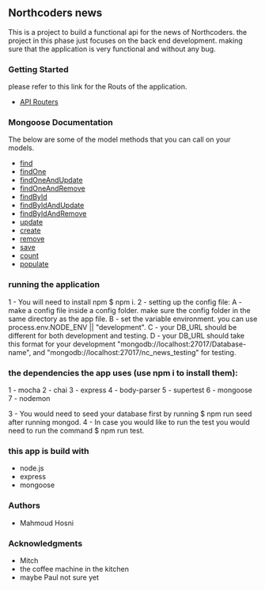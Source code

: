 ## Northcoders news

This is a project to build a functional api for the news of Northcoders. the project in this phase just focuses on the back end development. making sure that the application is very functional and without any bug.

### Getting Started

please refer to this link for the Routs of the application.

- [API Routers](https://quiet-thicket-37970.herokuapp.com/)

### Mongoose Documentation

The below are some of the model methods that you can call on your models.

- [find](http://mongoosejs.com/docs/api.html#model_Model.find)
- [findOne](http://mongoosejs.com/docs/api.html#model_Model.findOne)
- [findOneAndUpdate](http://mongoosejs.com/docs/api.html#model_Model.findOneAndUpdate)
- [findOneAndRemove](http://mongoosejs.com/docs/api.html#model_Model.findOneAndRemove)
- [findById](http://mongoosejs.com/docs/api.html#model_Model.findById)
- [findByIdAndUpdate](http://mongoosejs.com/docs/api.html#model_Model.findByIdAndUpdate)
- [findByIdAndRemove](http://mongoosejs.com/docs/api.html#model_Model.findByIdAndRemove)
- [update](http://mongoosejs.com/docs/api.html#model_Model.update)
- [create](https://mongoosejs.com/docs/api.html#model_Model.create)
- [remove](http://mongoosejs.com/docs/api.html#model_Model-remove)
- [save](http://mongoosejs.com/docs/api.html#model_Model-save)
- [count](http://mongoosejs.com/docs/api.html#model_Model.count)
- [populate](https://mongoosejs.com/docs/api.html#model_Model.populate)

### running the application

1 - You will need to install npm $ npm i.
2 - setting up the config file:
A - make a config file inside a config folder. make sure the config folder in the same directory as the app file.
B - set the variable environment. you can use process.env.NODE_ENV || "development".
C - your DB_URL should be different for both development and testing.
D - your DB_URL should take this format for your development "mongodb://localhost:27017/Database-name", and "mongodb://localhost:27017/nc_news_testing" for testing.

### the dependencies the app uses (use npm i to install them):

1 - mocha
2 - chai
3 - express
4 - body-parser
5 - supertest
6 - mongoose
7 - nodemon

3 - You would need to seed your database first by running $ npm run seed after running mongod.
4 - In case you would like to run the test you would need to run the command $ npm run test.

### this app is build with

- node.js
- express
- mongoose

### Authors

- Mahmoud Hosni

### Acknowledgments

- Mitch
- the coffee machine in the kitchen
- maybe Paul not sure yet
